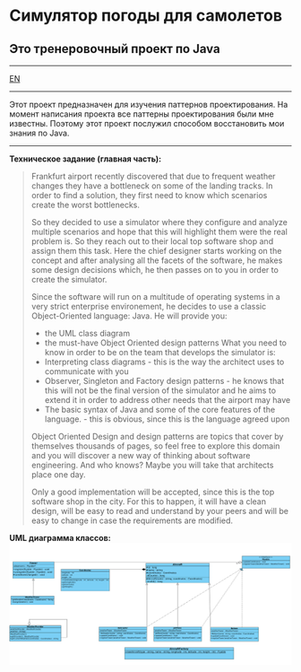 # Симулятор погоды для самолетов

## Это тренеровочный проект по Java

---

[EN](./readme.md)

---

Этот проект предназначен для изучения паттернов проектирования. На момент написания проекта все паттерны проектирования были мне известны. Поэтому этот проект послужил способом восстановить мои знания по Java.

---

**Техническое задание (главная часть):**
>Frankfurt airport recently discovered that due to frequent weather changes they have a
bottleneck on some of the landing tracks. In order to find a solution, they first need to
know which scenarios create the worst bottlenecks.
>
>So they decided to use a simulator
where they configure and analyze multiple scenarios and hope that this will highlight
them were the real problem is.
So they reach out to their local top software shop and assign them this task. Here
the chief designer starts working on the concept and after analysing all the facets of the
software, he makes some design decisions which, he then passes on to you in order to
create the simulator.
>
>Since the software will run on a multitude of operating systems in a very strict enterprise environement, he decides to use a classic Object-Oriented language: Java.
He will provide you:
>
>- the UML class diagram
>- the must-have Object Oriented design patterns
What you need to know in order to be on the team that develops the simulator is:
>- Interpreting class diagrams - this is the way the architect uses to communicate with
you
>- Observer, Singleton and Factory design patterns - he knows that this will not be
the final version of the simulator and he aims to extend it in order to address other
needs that the airport may have
>- The basic syntax of Java and some of the core features of the language. - this is
obvious, since this is the language agreed upon
>
>Object Oriented Design and design patterns are topics that cover by themselves thousands of pages, so feel free to explore this domain and you will discover a new way of thinking about software engineering. And who knows? Maybe you will take that architects place one day.
>
>Only a good implementation will be accepted, since this is the top software shop in the
city. For this to happen, it will have a clean design, will be easy to read and understand
by your peers and will be easy to change in case the requirements are modified.

**UML диаграмма классов:**
![uml](./static/uml.png)
